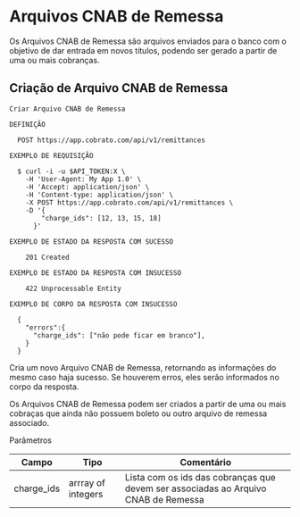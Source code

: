# Arquivos CNAB de Remessa

<aside class="notice">
Os Arquivos CNAB de Remessa são arquivos enviados para o banco com o objetivo de dar entrada em novos títulos, podendo ser gerado a partir de uma ou mais cobranças.
</aside>

## Criação de Arquivo CNAB de Remessa

```shell
Criar Arquivo CNAB de Remessa

DEFINIÇÃO

  POST https://app.cobrato.com/api/v1/remittances

EXEMPLO DE REQUISIÇÃO

  $ curl -i -u $API_TOKEN:X \
    -H 'User-Agent: My App 1.0' \
    -H 'Accept: application/json' \
    -H 'Content-type: application/json' \
    -X POST https://app.cobrato.com/api/v1/remittances \
    -D '{
        "charge_ids": [12, 13, 15, 18]
      }'

EXEMPLO DE ESTADO DA RESPOSTA COM SUCESSO

    201 Created

EXEMPLO DE ESTADO DA RESPOSTA COM INSUCESSO

    422 Unprocessable Entity

EXEMPLO DE CORPO DA RESPOSTA COM INSUCESSO

  {
    "errors":{
      "charge_ids": ["não pode ficar em branco"],
    }
  }

```

Cria um novo Arquivo CNAB de Remessa, retornando as informações do mesmo caso haja sucesso. Se houverem erros, eles serão informados no corpo da resposta.

Os Arquivos CNAB de Remessa podem ser criados a partir de uma ou mais cobraças que ainda não possuem boleto ou outro arquivo de remessa associado.

Parâmetros

|Campo          | Tipo                  | Comentário                                                                            |
|---------------|-----------------------|---------------------------------------------------------------------------------------|
| charge_ids    | arrray of integers    | Lista com os ids das cobranças que devem ser associadas ao Arquivo CNAB de Remessa    |
